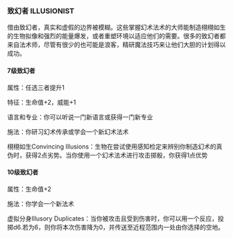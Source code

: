 ### 致幻者	ILLUSIONIST

​		借由致幻者，真实和虚假的边界被模糊。这些掌握幻术法术的大师能制造栩栩如生的生物拟像和强烈的能量爆发，或者重塑环境以适应他们的需要。很多的致幻者都来自法术师，尽管有很少的也可能是浪客，精研魔法技巧来让他们大胆的计划得以成功。

#### 7级致幻者

属性：任选三者提升1

特征：生命值+2，威能+1

语言和专业：你可以听说一门新语言或获得一门新专业

施法：你研习幻术传承或学会一个新幻术法术

栩栩如生Convincing Illusions：生物在尝试使用感知检定来辨别你制造幻术的真伪时，获得2点劣势。当你使用一个幻术法术进行攻击掷骰，你获得1点优势

#### 10级致幻者

属性：生命值+2

施法：你学会一个新法术

虚拟分身Illusory Duplicates：当你被攻击且受到伤害时，你可以用一个反应，投掷d6.若为6，则你将本次伤害降为0，并传送至近程范围内一处由你选择的空地。